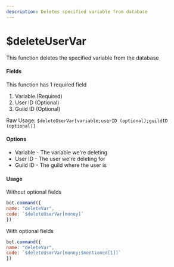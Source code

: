 ```yaml
---
description: Deletes specified variable from database 
---
```


# $deleteUserVar

This function deletes the specified variable from the database

#### Fields

This function has 1 required field

1. Variable \(Required\)
2. User ID \(Optional\)
3. Guild ID \(Optional\)

Raw Usage: `$deleteUserVar[variable;userID (optional);guildID (optional)]`

#### Options

* Variable - The variable we're deleting
* User ID - The user we're deleting for
* Guild ID - The guild where the user is

#### Usage

Without optional fields

```javascript
bot.command({
name: "deleteVar",
code: `$deleteUserVar[money]`
})
```

With optional fields

```javascript
bot.command({
name: "deleteVar",
code: `$deleteUserVar[money;$mentioned[1]]`
})
```

